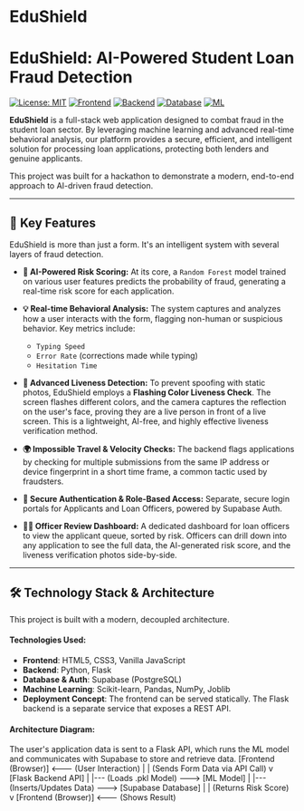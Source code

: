 # EduShield
# EduShield: AI-Powered Student Loan Fraud Detection

[![License: MIT](https://img.shields.io/badge/License-MIT-blue.svg)](https://opensource.org/licenses/MIT)
[![Frontend](https://img.shields.io/badge/Frontend-JS-yellow)](https://developer.mozilla.org/en-US/docs/Web/JavaScript)
[![Backend](https://img.shields.io/badge/Backend-Python_&_Flask-blue)](https://flask.palletsprojects.com/)
[![Database](https://img.shields.io/badge/Database-Supabase-green)](https://supabase.com/)
[![ML](https://img.shields.io/badge/ML-Scikit--learn-orange)](https://scikit-learn.org/)

**EduShield** is a full-stack web application designed to combat fraud in the student loan sector. By leveraging machine learning and advanced real-time behavioral analysis, our platform provides a secure, efficient, and intelligent solution for processing loan applications, protecting both lenders and genuine applicants.

This project was built for a hackathon to demonstrate a modern, end-to-end approach to AI-driven fraud detection.

---
## 🚀 Key Features

EduShield is more than just a form. It's an intelligent system with several layers of fraud detection.

* **🧠 AI-Powered Risk Scoring:** At its core, a `Random Forest` model trained on various user features predicts the probability of fraud, generating a real-time risk score for each application.

* **💡 Real-time Behavioral Analysis:** The system captures and analyzes how a user interacts with the form, flagging non-human or suspicious behavior. Key metrics include:
    * `Typing Speed`
    * `Error Rate` (corrections made while typing)
    * `Hesitation Time`

* **📸 Advanced Liveness Detection:** To prevent spoofing with static photos, EduShield employs a **Flashing Color Liveness Check**. The screen flashes different colors, and the camera captures the reflection on the user's face, proving they are a live person in front of a live screen. This is a lightweight, AI-free, and highly effective liveness verification method.

* **🌍 Impossible Travel & Velocity Checks:** The backend flags applications by checking for multiple submissions from the same IP address or device fingerprint in a short time frame, a common tactic used by fraudsters.

* **🔐 Secure Authentication & Role-Based Access:** Separate, secure login portals for Applicants and Loan Officers, powered by Supabase Auth.

* **👨‍💼 Officer Review Dashboard:** A dedicated dashboard for loan officers to view the applicant queue, sorted by risk. Officers can drill down into any application to see the full data, the AI-generated risk score, and the liveness verification photos side-by-side.

---

## 🛠️ Technology Stack & Architecture

This project is built with a modern, decoupled architecture.

#### Technologies Used:
* **Frontend**: HTML5, CSS3, Vanilla JavaScript
* **Backend**: Python, Flask
* **Database & Auth**: Supabase (PostgreSQL)
* **Machine Learning**: Scikit-learn, Pandas, NumPy, Joblib
* **Deployment Concept**: The frontend can be served statically. The Flask backend is a separate service that exposes a REST API.

#### Architecture Diagram:
The user's application data is sent to a Flask API, which runs the ML model and communicates with Supabase to store and retrieve data.
[Frontend (Browser)] <--- (User Interaction)
|
| (Sends Form Data via API Call)
v
[Flask Backend API]
|
|--- (Loads .pkl Model) ---> [ML Model]
|
|--- (Inserts/Updates Data) ---> [Supabase Database]
|
| (Returns Risk Score)
v
[Frontend (Browser)] <--- (Shows Result)
